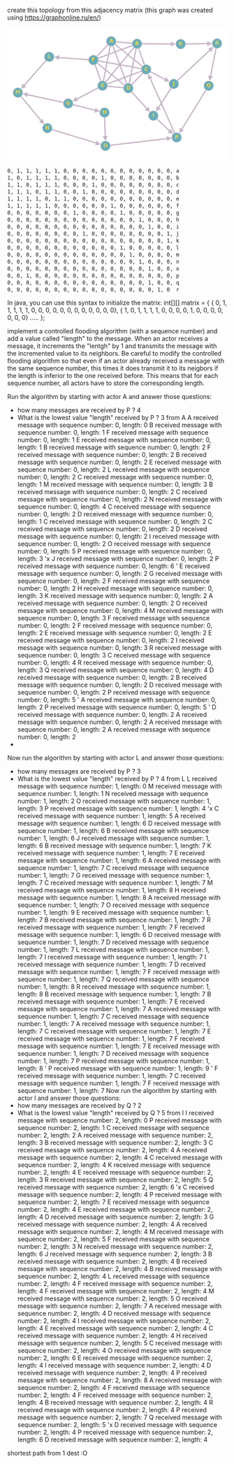 create this topology from this adjacency matrix (this graph was created using https://graphonline.ru/en/)

![](img.png)
```
0, 1, 1, 1, 1, 1, 0, 0, 0, 0, 0, 0, 0, 0, 0, 0, 0, 0, a
1, 0, 1, 1, 1, 1, 0, 0, 0, 0, 1, 0, 0, 0, 0, 0, 0, 0, b
1, 1, 0, 1, 1, 1, 0, 0, 0, 1, 0, 0, 0, 0, 0, 0, 0, 0, c
1, 1, 1, 0, 1, 1, 0, 0, 1, 0, 0, 0, 0, 0, 0, 0, 0, 0, d
1, 1, 1, 1, 0, 1, 1, 0, 0, 0, 0, 0, 0, 0, 0, 0, 0, 0, e
1, 1, 1, 1, 1, 0, 0, 0, 0, 0, 0, 1, 0, 0, 0, 0, 0, 0, f
0, 0, 0, 0, 0, 0, 0, 1, 0, 0, 0, 0, 1, 0, 0, 0, 0, 0, g
0, 0, 0, 0, 0, 0, 0, 0, 0, 0, 0, 0, 0, 0, 1, 0, 0, 0, h
0, 0, 0, 0, 0, 0, 0, 0, 0, 0, 0, 0, 0, 0, 0, 1, 0, 0, i
0, 0, 0, 0, 0, 0, 0, 0, 1, 0, 0, 0, 0, 0, 0, 0, 0, 1, j
0, 0, 0, 0, 0, 0, 0, 0, 0, 0, 0, 0, 0, 0, 0, 0, 0, 1, k
0, 0, 0, 0, 0, 0, 0, 0, 0, 0, 0, 0, 1, 0, 0, 0, 0, 0, l
0, 0, 0, 0, 0, 0, 0, 0, 0, 0, 0, 0, 0, 1, 0, 0, 0, 0, m
0, 0, 0, 0, 0, 0, 0, 0, 0, 0, 0, 0, 0, 0, 1, 0, 0, 0, n
0, 0, 0, 0, 0, 0, 0, 0, 0, 0, 0, 0, 0, 0, 0, 1, 0, 0, o
0, 0, 1, 0, 0, 0, 0, 0, 0, 0, 0, 0, 0, 0, 0, 0, 0, 0, p
0, 0, 0, 0, 0, 0, 0, 0, 0, 0, 0, 0, 0, 0, 0, 1, 0, 0, q
0, 0, 0, 0, 0, 0, 0, 0, 0, 0, 0, 0, 0, 0, 0, 0, 1, 0  r
```

In java, you can use this syntax to initialize the matrix:
  int[][] matrix = { { 0, 1, 1, 1, 1, 1, 0, 0, 0, 0, 0, 0, 0, 0, 0, 0, 0, 0}, { 1, 0, 1, 1, 1, 1, 0, 0, 0, 0, 1, 0, 0, 0, 0, 0, 0, 0}  .....  };

implement a controlled flooding algorithm (with a sequence number) and add a value called "length" to the message.
When an actor receives a message, it increments the "lentgh" by 1 and transmits the message with the incremented value to its neighbors.
Be careful to modify the controlled flooding algorithm so that even if an actor already received a message with the same sequence number, this times it does transmit it to its neigbors if the length is inferior to the one received before. This means that for each sequence number, all actors have to store the corresponding length.

Run the algorithm by starting with actor A and answer those questions: 
- how many messages are received by P ? 4
- What is the lowest value "length" received by P ? 3
  from A
  A received message with sequence number: 0, length: 0
  B received message with sequence number: 0, length: 1
  F received message with sequence number: 0, length: 1
  E received message with sequence number: 0, length: 1
  B received message with sequence number: 0, length: 2
  F received message with sequence number: 0, length: 2
  B received message with sequence number: 0, length: 2
  E received message with sequence number: 0, length: 2
  L received message with sequence number: 0, length: 2
  C received message with sequence number: 0, length: 1
  M received message with sequence number: 0, length: 3
  B received message with sequence number: 0, length: 2
  C received message with sequence number: 0, length: 2
  N received message with sequence number: 0, length: 4
  C received message with sequence number: 0, length: 2
  D received message with sequence number: 0, length: 1
  C received message with sequence number: 0, length: 2
  C received message with sequence number: 0, length: 2
  D received message with sequence number: 0, length: 2
  I received message with sequence number: 0, length: 2
  O received message with sequence number: 0, length: 5
  P received message with sequence number: 0, length: 3 'x
  J received message with sequence number: 0, length: 2
  P received message with sequence number: 0, length: 6 '
  E received message with sequence number: 0, length: 2
  G received message with sequence number: 0, length: 2
  F received message with sequence number: 0, length: 2
  H received message with sequence number: 0, length: 3
  K received message with sequence number: 0, length: 2
  A received message with sequence number: 0, length: 2
  O received message with sequence number: 0, length: 4
  M received message with sequence number: 0, length: 3
  F received message with sequence number: 0, length: 2
  F received message with sequence number: 0, length: 2
  E received message with sequence number: 0, length: 2
  E received message with sequence number: 0, length: 2
  I received message with sequence number: 0, length: 3
  R received message with sequence number: 0, length: 3
  C received message with sequence number: 0, length: 4
  R received message with sequence number: 0, length: 3
  Q received message with sequence number: 0, length: 4
  D received message with sequence number: 0, length: 2
  B received message with sequence number: 0, length: 2
  D received message with sequence number: 0, length: 2
  P received message with sequence number: 0, length: 5 '
  A received message with sequence number: 0, length: 2
  P received message with sequence number: 0, length: 5 '
  D received message with sequence number: 0, length: 2
  A received message with sequence number: 0, length: 2
  A received message with sequence number: 0, length: 2
  A received message with sequence number: 0, length: 2
- 
Now run the algorithm by starting with actor L and answer those questions:
- how many messages are received by P ? 3
- What is the lowest value "length" received by P ? 4
  from L
  L received message with sequence number: 1, length: 0
  M received message with sequence number: 1, length: 1
  N received message with sequence number: 1, length: 2
  O received message with sequence number: 1, length: 3
  P received message with sequence number: 1, length: 4 'x
  C received message with sequence number: 1, length: 5
  A received message with sequence number: 1, length: 6
  D received message with sequence number: 1, length: 6
  B received message with sequence number: 1, length: 6
  J received message with sequence number: 1, length: 6
  B received message with sequence number: 1, length: 7
  K received message with sequence number: 1, length: 7
  E received message with sequence number: 1, length: 6
  A received message with sequence number: 1, length: 7
  C received message with sequence number: 1, length: 7
  G received message with sequence number: 1, length: 7
  C received message with sequence number: 1, length: 7
  M received message with sequence number: 1, length: 8
  H received message with sequence number: 1, length: 8
  A received message with sequence number: 1, length: 7
  O received message with sequence number: 1, length: 9
  E received message with sequence number: 1, length: 7
  B received message with sequence number: 1, length: 7
  R received message with sequence number: 1, length: 7
  F received message with sequence number: 1, length: 6
  D received message with sequence number: 1, length: 7
  D received message with sequence number: 1, length: 7
  L received message with sequence number: 1, length: 7
  I received message with sequence number: 1, length: 7
  I received message with sequence number: 1, length: 7
  D received message with sequence number: 1, length: 7
  F received message with sequence number: 1, length: 7
  Q received message with sequence number: 1, length: 8
  R received message with sequence number: 1, length: 8
  B received message with sequence number: 1, length: 7
  B received message with sequence number: 1, length: 7
  E received message with sequence number: 1, length: 7
  A received message with sequence number: 1, length: 7
  C received message with sequence number: 1, length: 7
  A received message with sequence number: 1, length: 7
  C received message with sequence number: 1, length: 7
  E received message with sequence number: 1, length: 7
  F received message with sequence number: 1, length: 7
  E received message with sequence number: 1, length: 7
  D received message with sequence number: 1, length: 7 
  P received message with sequence number: 1, length: 8 '
  P received message with sequence number: 1, length: 9 '
  F received message with sequence number: 1, length: 7
  C received message with sequence number: 1, length: 7
  F received message with sequence number: 1, length: 7
Now run the algorithm by starting with actor I and answer those questions:
- how many messages are received by Q ? 2 
- What is the lowest value "length" received by Q ? 5
  from I
  I received message with sequence number: 2, length: 0
  P received message with sequence number: 2, length: 1 
  C received message with sequence number: 2, length: 2
  A received message with sequence number: 2, length: 3
  B received message with sequence number: 2, length: 3
  C received message with sequence number: 2, length: 4
  A received message with sequence number: 2, length: 4
  C received message with sequence number: 2, length: 4
  K received message with sequence number: 2, length: 4
  E received message with sequence number: 2, length: 3
  R received message with sequence number: 2, length: 5
  Q received message with sequence number: 2, length: 6 'x
  C received message with sequence number: 2, length: 4
  P received message with sequence number: 2, length: 7
  E received message with sequence number: 2, length: 4
  E received message with sequence number: 2, length: 4
  D received message with sequence number: 2, length: 3
  G received message with sequence number: 2, length: 4
  A received message with sequence number: 2, length: 4
  M received message with sequence number: 2, length: 5
  F received message with sequence number: 2, length: 3
  N received message with sequence number: 2, length: 6
  J received message with sequence number: 2, length: 3
  B received message with sequence number: 2, length: 4
  B received message with sequence number: 2, length: 4
  B received message with sequence number: 2, length: 4
  L received message with sequence number: 2, length: 4
  F received message with sequence number: 2, length: 4
  F received message with sequence number: 2, length: 4
  M received message with sequence number: 2, length: 5
  O received message with sequence number: 2, length: 7
  A received message with sequence number: 2, length: 4
  D received message with sequence number: 2, length: 4
  I received message with sequence number: 2, length: 4
  E received message with sequence number: 2, length: 4
  C received message with sequence number: 2, length: 4
  H received message with sequence number: 2, length: 5
  C received message with sequence number: 2, length: 4
  O received message with sequence number: 2, length: 6
  E received message with sequence number: 2, length: 4
  I received message with sequence number: 2, length: 4
  D received message with sequence number: 2, length: 4
  P received message with sequence number: 2, length: 8
  A received message with sequence number: 2, length: 4
  F received message with sequence number: 2, length: 4
  F received message with sequence number: 2, length: 4
  B received message with sequence number: 2, length: 4
  R received message with sequence number: 2, length: 4
  P received message with sequence number: 2, length: 7
  Q received message with sequence number: 2, length: 5 'x
  D received message with sequence number: 2, length: 4
  P received message with sequence number: 2, length: 6
  D received message with sequence number: 2, length: 4

shortest path from 1 dest :O